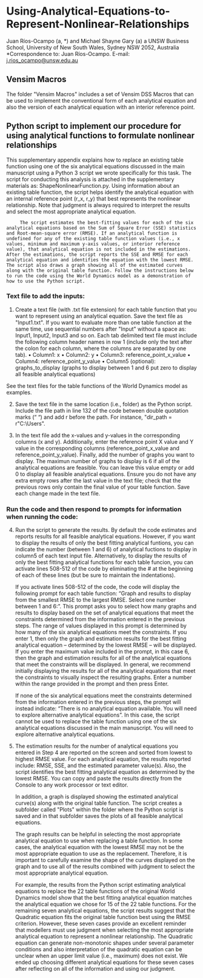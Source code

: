 # Using-Analytical-Equations-to-Represent-Nonlinear-Relationships
Juan Ríos-Ocampo (a, *) and Michael Shayne Gary (a)
a UNSW Business School, University of New South Wales, Sydney NSW 2052, Australia
*Correspondence to: Juan Ríos-Ocampo. E-mail: j.rios_ocampo@unsw.edu.au

## Vensim Macros

The folder "Vensim Macros" includes a set of Vensim DSS Macros that can be used to implement the conventional form of each analytical equation and also the version of each analytical equation with an interior reference point. 

## Python script to implement our procedure for using analytical functions to formulate nonlinear relationships 

This supplementary appendix explains how to replace an existing table function using one of the six analytical equations discussed in the main manuscript using a Python 3 script we wrote specifically for this task. The script for conducting this analysis is attached in the supplementary materials as: ShapeNonlinearFunction.py. Using information about an existing table function, the script helps identify the analytical equation with an internal reference point (r_x, r_y) that best represents the nonlinear relationship. Note that judgment is always required to interpret the results and select the most appropriate analytical equation.
	
         The script estimates the best-fitting values for each of the six analytical equations based on the Sum of Square Error (SSE) statistics and Root-mean-square error (RMSE). If an analytical function is undefined for any of the existing table function values (i.e., x values, minimum and maximum y-axis values, or interior reference value), that analytical equation is not included in the estimations. After the estimations, the script reports the SSE and RMSE for each analytical equation and identifies the equation with the lowest RMSE. The script also draws a graph showing all of the estimated curves along with the original table function. Follow the instructions below to run the code using the World Dynamics model as a demonstration of how to use the Python script.

### Text file to add the inputs:

1. Create a text file (with .txt file extension) for each table function that you want to represent using an analytical equation. Save the text file as "Input1.txt". If you want to evaluate more than one table function at the same time, use sequential numbers after "Input" without a space as: Input1, Input2, Input3 and so on. Each tab delimited text file must include the following column header names in row 1 (include only the text after the colon for each column, where the columns are separated by one tab).
• Column1: x
• Column2: y
• Column3: reference_point_x_value
• Column4: reference_point_y_value
• Column5 (optional): graphs_to_display (graphs to display between 1 and 6 put zero to display all feasible analytical equations)

See the text files for the table functions of the World Dynamics model as examples.

2. Save the text file in the same location (i.e., folder) as the Python script. Include the file path in line 132 of the code between double quotation marks (“ “) and add r before the path. For instance, "dir_path = r"C:\Users\". 

3. In the text file add the x-values and y-values in the corresponding columns (x and y). Additionally, enter the reference point X value and Y value in the corresponding columns (reference_point_x_value and reference_point_y_value). Finally, add the number of graphs you want to display. The maximun number of graphs to display is 6 if all of the analytical equations are feasible. You can leave this value empty or add 0 to display all feasible analytical equations. Ensure you do not have any extra empty rows after the last value in the text file; check that the previous rows only contain the final value of your table function. Save each change made in the text file. 


### Run the code and then respond to prompts for information when running the code:

4. Run the script to generate the results. By default the code estimates and reports results for all feasible analytical equations. However, if you want to display the results of only the best fitting analytical funtions, you can indicate the number (between 1 and 6) of analytical fuctions to display in column5 of each text input file. Alternatively, to display the results of only the best fitting analytical functions for each table funcion, you can activate lines 508-512 of the code by eliminating the # at the beginning of each of these lines (but be sure to maintain the indentations).

	If you activate lines 508-512 of the code, the code will display the following prompt for each table function: “Graph and results to display from the smallest RMSE to the largest RMSE. Select one number between 1 and 6:”. This prompt asks you to select how many graphs and results to display based on the set of analytical equations that meet the constraints determined from the information entered in the previous steps. The range of values displayed in this prompt is determined by how many of the six analytical equations meet the constraints. If you enter 1, then only the graph and estimation results for the best fitting analytical equation – determined by the lowest RMSE – will be displayed. If you enter the maximum value included in the prompt, in this case 6, then the graph and estimation results for all of the analytical equations that meet the constraints will be displayed. In general, we recommend initially displaying the results for all of the analytical equations that meet the constraints to visually inspect the resulting graphs. Enter a number within the range provided in the prompt and then press Enter.
	
	If none of the six analytical equations meet the constraints determined from the information entered in the previous steps, the prompt will instead indicate:
“There is no analytical equation available. You will need to explore alternative analytical equations”. In this case, the script cannot be used to replace the table function using one of the six analytical equations discussed in the main manuscript. You will need to explore alternative analytical equations.

5. The estimation results for the number of analytical equations you entered in Step 4 are reported on the screen and sorted from lowest to highest RMSE value. For each analytical equation, the results reported include: RMSE, SSE, and the estimated parameter value(s). Also, the script identifies the best fitting analytical equation as determined by the lowest RMSE. You can copy and paste the results directly from the Console to any work processor or text editor. 
	
	In addition, a graph is displayed showing the estimated analytical curve(s) along with the original table function. The script creates a subfolder called "Plots" within the folder where the Python script is saved and in that subfolder saves the plots of all feasible analytical equations.
	
	The graph results can be helpful in selecting the most appropriate analytical equation to use when replacing a table function. In some cases, the analytical equation with the lowest RMSE may not be the most appropriate equation to use as the replacement. Therefore, it is important to carefully examine the shape of the curves displayed on the graph and to use all of the results combined with judgment to select the most appropriate analytical equation.
	
	For example, the results from the Python script estimating analytical equations to replace the 22 table functions of the original World Dynamics model show that the best fitting analytical equation matches the analytical equation we chose for 15 of the 22 table functions. For the remaining seven analytical equations, the script results suggest that the Quadratic equation fits the original table function best using the RMSE criterion. However, these seven cases provide an excellent reminder that modellers must use judgment when selecting the most appropriate analytical equation to represent a nonlinear relationship. The Quadratic equation can generate non-monotonic shapes under several parameter conditions and also interpretation of the quadratic equation can be unclear when an upper limit value (i.e., maximum) does not exist. We ended up choosing different analytical equations for these seven cases after reflecting on all of the information and using our judgment.
